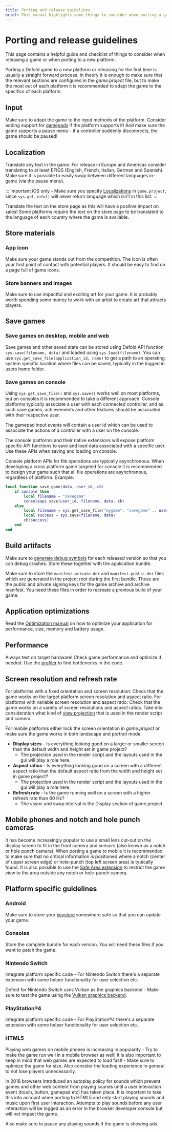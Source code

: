 ```yaml
---
title: Porting and release guidelines
brief: This manual highlights some things to consider when porting a game to a new platform or when releasing your game for the first time.
---
```


# Porting and release guidelines

This page contains a helpful guide and checklist of things to consider when releasing a game or when porting to a new platform.

Porting a Defold game to a new platform or releasing for the first time is usually a straight forward process. In theory it is enough to make sure that the relevant sections are configured in the *game.project* file, but to make the most out of each platform it is recommended to adapt the game to the specifics of each platform.


## Input
Make sure to adapt the game to the input methods of the platform. Consider adding support for [gamepads](/manuals/input-gamepads) if the platform supports it! And make sure the game supports a pause menu - if a controller suddenly disconnects, the game should be paused!

## Localization
Translate any text in the game. For release in Europe and Americas consider translating to at least EFIGS (English, French, Italian, German and Spanish). Make sure it is possible to easily swap between different languages in-game (via the pause menu).

::: important
iOS only - Make sure you specify [Localizations](/manuals/project-settings/#localizations) in `game.project`, since `sys.get_info()` will never return language which isn’t in this list.
:::

Translate the text on the store page as this will have a positive impact on sales! Some platforms require the text on the store page to be translated to the language of each country where the game is available.

## Store materials

### App icon
Make sure your game stands out from the competition. The icon is often your first point of contact with potential players. It should be easy to find on a page full of game icons.

### Store banners and images
Make sure to use impactful and exciting art for your game. It is probably worth spending some money to work with an artist to create art that attracts players.


## Save games

### Save games on desktop, mobile and web
Save games and other saved state can be stored using Defold API function `sys.save(filename, data)` and loaded using `sys.load(filename)`. You can use `sys.get_save_file(application_id, name)` to get a path to an operating system specific location where files can be saved, typically in the logged in users home folder.

### Save games on console
Using `sys.get_save_file()` and `sys.save()` works well on most platforms, but on consoles it is recommended to take a different approach. Console platforms typically associate a user with each connected controller, and as such save games, achievements and other features should be associated with their respective user.

The gamepad input events will contain a user id which can be used to associate the actions of a controller with a user on the console.

The console platforms and their native extensions will expose platform specific API functions to save and load data associated with a specific user. Use these APIs when saving and loading on console.

Console platform APIs for file operations are typically asynchronous. When developing a cross platform game targeted for console it is recommended to design your game such that all file operations are asynchronous, regardless of platform. Example:

```lua
local function save_game(data, user_id, cb)
	if console then
		local filename = "savegame"
		consoleapi.save(user_id, filename, data, cb)
	else
		local filename = sys.get_save_file("mygame", "savegame" .. user_id)
		local success = sys.save(filename, data)
		cb(success)
	end
end
```


## Build artifacts

Make sure to [generate debug symbols](/manuals/debugging-native-code/#symbolicate-a-callstack) for each released version so that you can debug crashes. Store these together with the application bundle.

Make sure to store the `manifest.private.der` and `manifest.public.der` files which are generated in the project root during the first bundle. These are the public and private signing keys for the game archive and archive manifest. You need these files in order to recreate a previous build of your game.


## Application optimizations

Read the [Optimization manual](/manuals/optimizations) on how to optimize your application for performance, size, memory and battery usage.



## Performance
Always test on target hardware! Check game performance and optimize if needed. Use the [profiler](/manuals/profiling) to find bottlenecks in the code.


## Screen resolution and refresh rate
For platforms with a fixed orientation and screen resolution: Check that the game works on the target platform screen resolution and aspect ratio. For platforms with variable screen resolution and aspect ratio: Check that the game works on a variety of screen resolutions and aspect ratios. Take into consideration what kind of [view projection](/manuals/render/#default-view-projection) that is used in the render script and camera.

For mobile platforms either lock the screen orientation in *game.project* or make sure the game works in both landscape and portrait mode.

* **Display sizes** - Is everything looking good on a larger or smaller screen than the default width and height set in game project?
  * The projection used in the render script and the layouts used in the gui will play a role here.
* **Aspect ratios** - Is everything looking good on a screen with a different aspect ratio than the default aspect ratio from the width and height set in game project?
  * The projection used in the render script and the layouts used in the gui will play a role here.
* **Refresh rate** - Is the game running well on a screen with a higher refresh rate than 60 Hz?
  * The vsync and swap interval in the Display section of game.project 


## Mobile phones and notch and hole punch cameras
It has become increasingly popular to use a small lens cut-out on the display screen to fit in the front camera and sensors (also known as a notch or hole punch camera). When porting a game to mobile it is recommended to make sure that no critical information is positioned where a notch (center of upper screen edge) or hole-punch (top left screen area) is typically found. It is also possible to use the [Safe Area extension](/extension-safearea) to restrict the game view to the area outside any notch or hole-punch camera.


## Platform specific guidelines

### Android
Make sure to store your [keystore](/manuals/android/#creating-a-keystore) somewhere safe so that you can update your game.


### Consoles
Store the complete bundle for each version. You will need these files if you want to patch the game.


### Nintendo Switch
Integrate platform specific code - For Nintendo Switch there's a separate extension with some helper functionality for user selection etc.

Defold for Nintendo Switch uses Vulkan as the graphics backend - Make sure to test the game using the [Vulkan graphics backend](https://github.com/defold/extension-vulkan).


### PlayStation®4
Integrate platform specific code - For PlayStation®4 there's a separate extension with some helper functionality for user selection etc.


### HTML5
Playing web games on mobile phones is increasing in popularity - Try to make the game run well in a mobile browser as well! It is also important to keep in mind that web games are expected to load fast! - Make sure to optimize the game for size. Also consider the loading experience in general to not lose players unnecessarily.

In 2018 browsers introduced an autoplay policy for sounds which prevent games and other web content from playing sounds until a user interaction event (touch, button, gamepad etc) has taken place. It is important to take this into account when porting to HTML5 and only start playing sounds and music upon first user interaction. Attempts to play sounds before any user interaction will be logged as an error in the browser developer console but will not impact the game.

Also make sure to pause any playing sounds if the game is showing ads.
